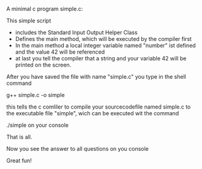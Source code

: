 
A minimal c program simple.c:

This simple script 
- includes the Standard Input Output Helper Class
- Defines the main method, which will be executed by the compiler first
- In the main method a local integer variable named "number" ist defined and the value 42 will be referenced
- at last you tell the compiler that a string and your variable 42 will be printed on the screen.

After you have saved the file with name "simple.c" you type in the shell command

g++ simple.c -o simple

this tells the c comliler to compile your sourcecodefile named simple.c to the executable file "simple", wich can be executed wit the command

./simple on your console

That is all.

Now you see the answer to all questions on you console

Great fun!

